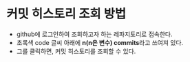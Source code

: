 # 커밋 히스토리 조회 방법
- github에 로그인하여 조회하고자 하는 레파지토리로 접속한다.
- 초록색 code 글씨 아래에 <b>n(n은 변수) commits</b>라고 쓰여져 있다.
- 그를 클릭하면, 커밋 히스토리를 조회할 수 있다.